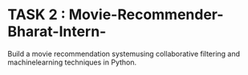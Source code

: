 # TASK 2 : Movie-Recommender-Bharat-Intern-
Build a movie recommendation systemusing collaborative filtering and machinelearning techniques in Python.
